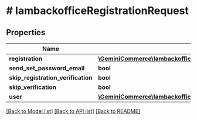 # # IambackofficeRegistrationRequest


## Properties 


Name | Type | Description | Notes
------------ | ------------- | ------------- | -------------
**registration**| [**\GeminiCommerce\Iambackoffice\Model\IambackofficeUserRegistration**](IambackofficeUserRegistration.md) |   | [optional]
**send_set_password_email**| **bool** |   | [optional]
**skip_registration_verification**| **bool** |   | [optional]
**skip_verification**| **bool** |   | [optional]
**user**| [**\GeminiCommerce\Iambackoffice\Model\IambackofficeUser**](IambackofficeUser.md) |   | [optional]


[[Back to Model list]](../../README.md#models) [[Back to API list]](../../README.md#endpoints) [[Back to README]](../../README.md)

